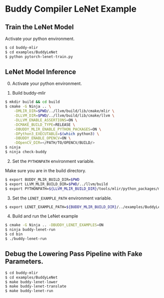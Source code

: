# Buddy Compiler LeNet Example

## Train the LeNet Model

Activate your python environment.

```bash
$ cd buddy-mlir
$ cd examples/BuddyLeNet
$ python pytorch-lenet-train.py
```

## LeNet Model Inference

0. Activate your python environment.

1. Build buddy-mlir

```bash
$ mkdir build && cd build
$ cmake -G Ninja .. \
    -DMLIR_DIR=$PWD/../llvm/build/lib/cmake/mlir \
    -DLLVM_DIR=$PWD/../llvm/build/lib/cmake/llvm \
    -DLLVM_ENABLE_ASSERTIONS=ON \
    -DCMAKE_BUILD_TYPE=RELEASE \
    -DBUDDY_MLIR_ENABLE_PYTHON_PACKAGES=ON \
    -DPython3_EXECUTABLE=$(which python3) \
    -DBUDDY_ENABLE_OPENCV=ON \
    -DOpenCV_DIR=</PATH/TO/OPENCV/BUILD/>
$ ninja
$ ninja check-buddy
```

2. Set the `PYTHONPATH` environment variable.

Make sure you are in the build directory.

```bash
$ export BUDDY_MLIR_BUILD_DIR=$PWD
$ export LLVM_MLIR_BUILD_DIR=$PWD/../llvm/build
$ export PYTHONPATH=${LLVM_MLIR_BUILD_DIR}/tools/mlir/python_packages/mlir_core:${BUDDY_MLIR_BUILD_DIR}/python_packages:${PYTHONPATH}
```

3. Set the `LENET_EXAMPLE_PATH` environment variable.

```bash
$ export LENET_EXAMPLE_PATH=${BUDDY_MLIR_BUILD_DIR}/../examples/BuddyLeNet/
```

4. Build and run the LeNet example

```bash
$ cmake -G Ninja .. -DBUDDY_LENET_EXAMPLES=ON
$ ninja buddy-lenet-run
$ cd bin
$ ./buddy-lenet-run
```

## Debug the Lowering Pass Pipeline with Fake Parameters.

```bash
$ cd buddy-mlir
$ cd examples/BuddyLeNet
$ make buddy-lenet-lower
$ make buddy-lenet-translate
$ make buddy-lenet-run
```
